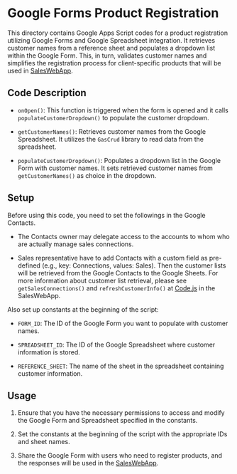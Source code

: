 # Google Forms Product Registration

This directory contains Google Apps Script codes for a product registration utilizing Google Forms and Google Spreadsheet integration. It retrieves customer names from a reference sheet and populates a dropdown list within the Google Form. This, in turn, validates customer names and simplifies the registration process for client-specific products that will be used in [SalesWebApp](https://github.com/andrewdk1123/google-sheets-mini-erp).

## Code Description

- `onOpen()`: This function is triggered when the form is opened and it calls `populateCustomerDropdown()` to populate the customer dropdown.

- `getCustomerNames()`: Retrieves customer names from the Google Spreadsheet. It utilizes the `GasCrud` library to read data from the spreadsheet.

- `populateCustomerDropdown()`: Populates a dropdown list in the Google Form with customer names. It sets retrieved customer names from `getCustomerNames()` as choice in the dropdown.

## Setup

Before using this code, you need to set the followings in the Google Contacts.

- The Contacts owner may delegate access to the accounts to whom who are actually manage sales connections. 

- Sales representative have to add Contacts with a custom field as pre-defined (e.g., key: Connections, values: Sales). Then the customer lists will be retrieved from the Google Contacts to the Google Sheets. For more information about customer list retrieval, please see `getSalesConnections()` and `refreshCustomerInfo()` at [Code.js](../SalesWebApp/Code.js) in the SalesWebApp.

Also set up constants at the beginning of the script:

- `FORM_ID`: The ID of the Google Form you want to populate with customer names.

- `SPREADSHEET_ID`: The ID of the Google Spreadsheet where customer information is stored.

- `REFERENCE_SHEET`: The name of the sheet in the spreadsheet containing customer information.

## Usage

1. Ensure that you have the necessary permissions to access and modify the Google Form and Spreadsheet specified in the constants.

2. Set the constants at the beginning of the script with the appropriate IDs and sheet names.

3. Share the Google Form with users who need to register products, and the responses will be used in the [SalesWebApp](https://github.com/andrewdk1123/google-sheets-mini-erp).
